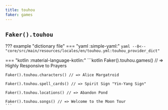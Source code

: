 ```yaml
---
title: touhou
faker: games
---
```


## `Faker().touhou`

??? example "dictionary file"
    === "yaml :simple-yaml:"
        ```yaml
        --8<-- "core/src/main/resources/locales/en/touhou.yml:touhou_provider_dict"
        ```

=== "kotlin :material-language-kotlin:"
    ```kotlin
    Faker().touhou.games() // => Highly Responsive to Prayers

    Faker().touhou.characters() // => Alice Margatroid

    Faker().touhou.spell_cards() // => Spirit Sign "Yin-Yang Sign"

    Faker().touhou.locations() // => Abandon Pond

    Faker().touhou.songs() // => Welcome to the Moon Tour
    ```
